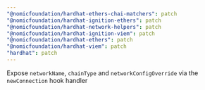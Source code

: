 ```yaml
---
"@nomicfoundation/hardhat-ethers-chai-matchers": patch
"@nomicfoundation/hardhat-ignition-ethers": patch
"@nomicfoundation/hardhat-network-helpers": patch
"@nomicfoundation/hardhat-ignition-viem": patch
"@nomicfoundation/hardhat-ethers": patch
"@nomicfoundation/hardhat-viem": patch
"hardhat": patch
---
```


Expose `networkName`, `chainType` and `networkConfigOverride` via the `newConnection` hook handler
